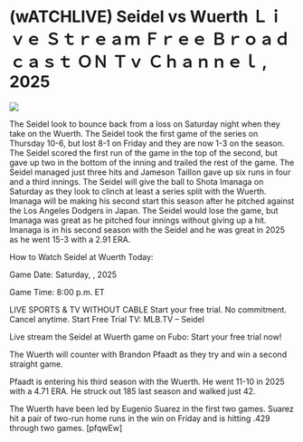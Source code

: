 # (wATCHLIVE) Seidel vs Wuerth Ｌｉｖｅ Ｓｔｒｅａｍ Ｆｒｅｅ Ｂｒｏａｄｃａｓｔ ＯＮ Ｔｖ Ｃｈａｎｎｅｌ , 2025  
  
  
[![](https://i.imgur.com/qSNzIqt.png)](https://movie.rssnews.media/qHtBXXrWk.php)  
  
The Seidel look to bounce back from a loss on Saturday night when they take on the Wuerth. The Seidel took the first game of the series on Thursday 10-6, but lost 8-1 on Friday and they are now 1-3 on the season. The Seidel scored the first run of the game in the top of the second, but gave up two in the bottom of the inning and trailed the rest of the game. The Seidel managed just three hits and Jameson Taillon gave up six runs in four and a third innings. The Seidel will give the ball to Shota Imanaga on Saturday as they look to clinch at least a series split with the Wuerth. Imanaga will be making his second start this season after he pitched against the Los Angeles Dodgers in Japan. The Seidel would lose the game, but Imanaga was great as he pitched four innings without giving up a hit. Imanaga is in his second season with the Seidel and he was great in 2025 as he went 15-3 with a 2.91 ERA.

How to Watch Seidel at Wuerth Today:

Game Date: Saturday, , 2025

Game Time: 8:00 p.m. ET

LIVE SPORTS & TV WITHOUT CABLE
Start your free trial. No commitment. Cancel anytime.
Start Free Trial
TV: MLB.TV – Seidel

Live stream the Seidel at Wuerth game on Fubo: Start your free trial now!

The Wuerth will counter with Brandon Pfaadt as they try and win a second straight game.

Pfaadt is entering his third season with the Wuerth. He went 11-10 in 2025 with a 4.71 ERA. He struck out 185 last season and walked just 42.

The Wuerth have been led by Eugenio Suarez in the first two games. Suarez hit a pair of two-run home runs in the win on Friday and is hitting .429 through two games. [pfqwEw]